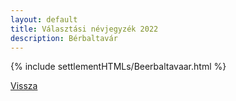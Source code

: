 ```yaml
---
layout: default
title: Választási névjegyzék 2022
description: Bérbaltavár
---
```


{% include settlementHTMLs/Beerbaltavaar.html %}

[Vissza](../)